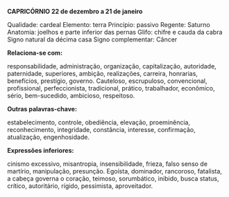 **CAPRICÓRNIO 22 de dezembro a 21 de janeiro**

Qualidade:  cardeal
Elemento: terra
Princípio: passivo
Regente: Saturno
Anatomia: joelhos e parte inferior das pernas
Glifo: chifre e cauda da cabra
Signo natural da décima casa
Signo complementar:  Câncer

**Relaciona-se com:**

responsabilidade, administração, organização, capitalização, autoridade, paternidade, superiores, ambição, realizações, carreira, honrarias, benefícios, prestígio, governo. Cauteloso, escrupuloso, convencional, profissional, perfeccionista, tradicional, prático, trabalhador, econômico, sério, bem-sucedido, ambicioso, respeitoso.


**Outras palavras-chave:**

estabelecimento, controle, obediência, elevação, proeminência, reconhecimento, integridade, constância, interesse, confirmação, atualização, engenhosidade.

**Expressões inferiores:**

cinismo excessivo, misantropia, insensibilidade, frieza, falso senso de martírio, manipulação, presunção. Egoísta, dominador, rancoroso, fatalista, a cabeça governa o coração, teimoso, sorumbático, inibido, busca status, crítico, autoritário, rígido, pessimista, aproveitador.